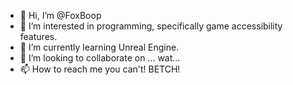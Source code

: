 - 👋 Hi, I’m @FoxBoop
- 👀 I’m interested in programming, specifically game accessibility features.
- 🌱 I’m currently learning Unreal Engine.
- 💞️ I’m looking to collaborate on ... wat...
- 📫 How to reach me you can't! BETCH!

<!---
FoxBoop/FoxBoop is a ✨ special ✨ repository because its `README.md` (this file) appears on your GitHub profile.
You can click the Preview link to take a look at your changes.
--->
